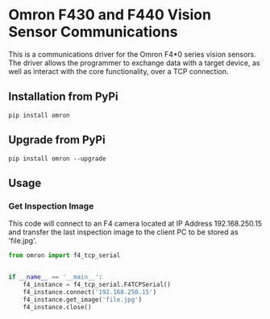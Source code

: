 # Omron F430 and F440 Vision Sensor Communications

This is a communications driver for the Omron F4*0 series vision sensors. The driver allows the programmer to exchange data with a target device, as well as interact with the core functionality, over a TCP connection.

## Installation from PyPi

`pip install omron`


## Upgrade from PyPi

`pip install omron --upgrade`

## Usage

### Get Inspection Image

This code will connect to an F4 camera located at IP Address 192.168.250.15 and transfer the last inspection image to the client PC to be stored as 'file.jpg'.

```python
from omron import f4_tcp_serial


if __name__ == '__main__':
    f4_instance = f4_tcp_serial.F4TCPSerial()
    f4_instance.connect('192.168.250.15')
    f4_instance.get_image('file.jpg')
    f4_instance.close()
```